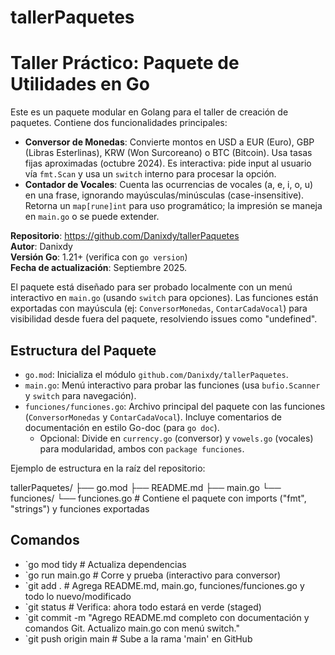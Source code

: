 # tallerPaquetes
# Taller Práctico: Paquete de Utilidades en Go

Este es un paquete modular en Golang para el taller de creación de paquetes. Contiene dos funcionalidades principales:

- **Conversor de Monedas**: Convierte montos en USD a EUR (Euro), GBP (Libras Esterlinas), KRW (Won Surcoreano) o BTC (Bitcoin). Usa tasas fijas aproximadas (octubre 2024). Es interactiva: pide input al usuario vía `fmt.Scan` y usa un `switch` interno para procesar la opción.
- **Contador de Vocales**: Cuenta las ocurrencias de vocales (a, e, i, o, u) en una frase, ignorando mayúsculas/minúsculas (case-insensitive). Retorna un `map[rune]int` para uso programático; la impresión se maneja en `main.go` o se puede extender.

**Repositorio**: https://github.com/Danixdy/tallerPaquetes  
**Autor**: Danixdy  
**Versión Go**: 1.21+ (verifica con `go version`)  
**Fecha de actualización**: Septiembre 2025.

El paquete está diseñado para ser probado localmente con un menú interactivo en `main.go` (usando `switch` para opciones). Las funciones están exportadas con mayúscula (ej: `ConversorMonedas`, `ContarCadaVocal`) para visibilidad desde fuera del paquete, resolviendo issues como "undefined".

## Estructura del Paquete
- `go.mod`: Inicializa el módulo `github.com/Danixdy/tallerPaquetes`.
- `main.go`: Menú interactivo para probar las funciones (usa `bufio.Scanner` y `switch` para navegación).
- `funciones/funciones.go`: Archivo principal del paquete con las funciones (`ConversorMonedas` y `ContarCadaVocal`). Incluye comentarios de documentación en estilo Go-doc (para `go doc`).
  - Opcional: Divide en `currency.go` (conversor) y `vowels.go` (vocales) para modularidad, ambos con `package funciones`.

Ejemplo de estructura en la raíz del repositorio:

tallerPaquetes/
├── go.mod
├── README.md
├── main.go
└── funciones/
    └── funciones.go  # Contiene el paquete con imports ("fmt", "strings") y funciones exportadas

## Comandos 
- `go mod tidy  # Actualiza dependencias
- `go run main.go  # Corre y prueba (interactivo para conversor)
- `git add .  # Agrega README.md, main.go, funciones/funciones.go y todo lo nuevo/modificado
- `git status  # Verifica: ahora todo estará en verde (staged)
- `git commit -m "Agrego README.md completo con documentación y comandos Git. Actualizo main.go con menú switch."
- `git push origin main  # Sube a la rama 'main' en GitHub
